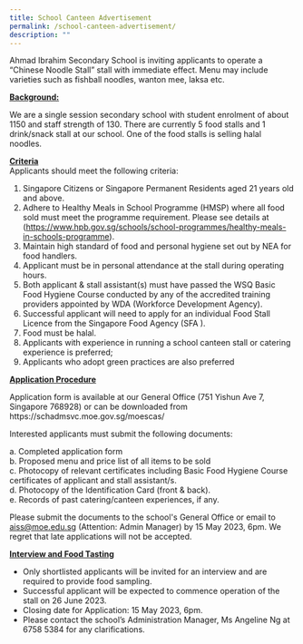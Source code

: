 ```yaml
---
title: School Canteen Advertisement
permalink: /school-canteen-advertisement/
description: ""
---
```

<p>Ahmad Ibrahim Secondary School is inviting applicants to operate a “Chinese Noodle Stall” stall with immediate effect. Menu may include varieties such as fishball noodles, wanton mee, laksa etc.</p>

<u><strong>Background:</strong></u><br>
<p>We are a single session secondary school with student enrolment of about 1150 and staff strength of 130. There are currently 5 food stalls and 1 drink/snack stall at our school. One of the food stalls is selling halal noodles.</p>

<u><strong>Criteria</strong></u><br>
Applicants should meet the following criteria:
1. Singapore Citizens or Singapore Permanent Residents aged 21 years old and above.
2. Adhere to Healthy Meals in School Programme (HMSP) where all food sold must meet the programme requirement. Please see details at (https://www.hpb.gov.sg/schools/school-programmes/healthy-meals-in-schools-programme).
3. Maintain high standard of food and personal hygiene set out by NEA for food handlers.
4. Applicant must be in personal attendance at the stall during operating hours.
5. Both applicant &amp; stall assistant(s) must have passed the WSQ Basic Food Hygiene Course conducted by any of the accredited training providers appointed by WDA (Workforce Development Agency).
6. Successful applicant will need to apply for an individual Food Stall Licence from the Singapore Food Agency (SFA ).
7. Food must be halal.
8. Applicants with experience in running a school canteen stall or catering experience is preferred;
9. Applicants who adopt green practices are also preferred

<u><strong>Application Procedure</strong></u><br>
<p>Application form is available at our General Office (751 Yishun Ave 7, Singapore 768928) or can be downloaded from https://schadmsvc.moe.gov.sg/moescas/</p>

<p>Interested applicants must submit the following documents: </p>
a.	Completed application form<br>
b.	Proposed menu and price list of all items to be sold<br>
c.	Photocopy of relevant certificates including Basic Food Hygiene Course certificates of applicant and stall assistant/s.<br>
d.	Photocopy of the Identification Card (front &amp; back).<br>
e.	Records of past catering/canteen experiences, if any.<br>

Please submit the documents to the school's General Office or email to aiss@moe.edu.sg (Attention: Admin Manager) by 15 May 2023, 6pm. We regret that late applications will not be accepted.

<u><strong>Interview and Food Tasting</strong></u><br>
* Only shortlisted applicants will be invited for an interview and are required to provide food sampling.<br>
* Successful applicant will be expected to commence operation of the stall on 26 June 2023.<br>
* Closing date for Application: 15 May 2023, 6pm.<br>
* Please contact the school’s Administration Manager, Ms Angeline Ng at 6758 5384 for any clarifications.<br>